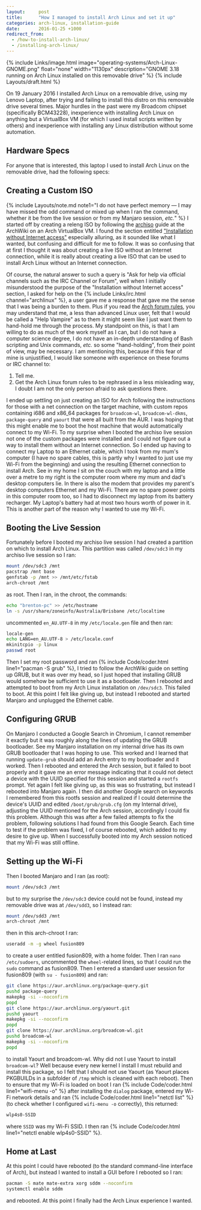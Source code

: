 ```yaml
---
layout:     post
title:      "How I managed to install Arch Linux and set it up"
categories: arch-linux, installation-guide
date:       2016-01-25 +1000
redirect_from:
  - /how-to-install-arch-linux/
  - /installing-arch-linux/
---
```

{% include Links/image.html image="operating-systems/Arch-Linux-GNOME.png" float="none" width="1130px" description="GNOME 3.18 running on Arch Linux installed on this removable drive" %}
{% include Layouts/draft.html %}

On 19 January 2016 I installed Arch Linux on a removable drive, using my Lenovo Laptop, after trying and failing to install this distro on this removable drive several times. Major hurdles in the past were my Broadcom chipset (specifically BCM43228), inexperience with installing Arch Linux on anything but a VirtualBox VM (for which I used install scripts written by others) and inexperience with installing any Linux distribution without some automation.

## Hardware Specs
For anyone that is interested, this laptop I used to install Arch Linux on the removable drive, had the following specs:
<script src="/js/b44fa06f1ed0075af0cc.js"></script>

## Creating a Custom ISO
{% include Layouts/note.md note1="I do not have perfect memory &mdash; I may have missed the odd command or mixed up when I ran the command, whether it be from the live session or from my Manjaro session, *etc.*" %}
I started off by creating a releng ISO by following the [archiso](https://wiki.archlinux.org/index.php/Archiso) guide at the ArchWiki on an Arch VirtualBox VM. I found the section entitled ["Installation without Internet access"](https://wiki.archlinux.org/index.php/Archiso#Installation_without_Internet_access) especially alluring, as it sounded like what I wanted, but confusing and difficult for me to follow. It was so confusing that at first I thought it was about creating a live ISO without an Internet connection, while it is really about creating a live ISO that can be used to install Arch Linux without an Internet connection.

Of course, the natural answer to such a query is "Ask for help via official channels such as the IRC Channel or Forum", well when I initially misunderstood the purpose of the "Installation without Internet access" section, I asked for help on the {% include Links/irc.html channel="archlinux" %}, a user gave me a response that gave me the sense that I was being a burden to them. Plus if you read the [Arch forum rules](https://bbs.archlinux.org/viewtopic.php?id=130309), you may understand that me, a less than advanced Linux user, felt that I would be called a "Help Vampire" as to them it might seem like I just want them to hand-hold me through the process. My standpoint on this, is that I am willing to do as much of the work myself as I can, but I do not have a computer science degree, I do not have an in-depth understanding of Bash scripting and Unix commands, *etc.* so some "hand-holding", from their point of view, may be necessary. I am mentioning this, because if this fear of mine is unjustified, I would like someone with experience on these forums or IRC channel to:
1. Tell me.
2. Get the Arch Linux forum rules to be rephrased in a less misleading way, I doubt I am not the only person afraid to ask questions there.

I ended up settling on just creating an ISO for Arch following the instructions for those with a net connection on the target machine, with custom repos containing i686 and x86_64 packages for `broadcom-wl`, `broadcom-wl-dkms`, `package-query` and `yaourt` that were all built from the AUR. I was hoping that this might enable me to boot the host machine that would automatically connect to my Wi-Fi. To my surprise when I booted the archiso live session not one of the custom packages were installed and I could not figure out a way to install them without an Internet connection. So I ended up having to connect my Laptop to an Ethernet cable, which I took from my mum's computer (I have no spare cables, this is partly why I wanted to just use my Wi-Fi from the beginning) and using the resulting Ethernet connection to install Arch. See in my home I sit on the couch with my laptop and a little over a metre to my right is the computer room where my mum and dad's desktop computers lie. In there is also the modem that provides my parent's desktop computers Ethernet and my Wi-Fi. There are no spare power points in this computer room too, so I had to disconnect my laptop from its battery recharger. My Laptop's battery had at most two hours worth of power in it. This is another part of the reason why I wanted to use my Wi-Fi.

## Booting the Live Session
Fortunately before I booted my archiso live session I had created a partition on which to install Arch Linux. This partition was called `/dev/sdc3` in my archiso live session so I ran:
```bash
mount /dev/sdc3 /mnt
pacstrap /mnt base
genfstab -p /mnt >> /mnt/etc/fstab
arch-chroot /mnt
```
as root. Then I ran, in the chroot, the commands:
```bash
echo "brenton-pc" >> /etc/hostname
ln -s /usr/share/zoneinfo/Australia/Brisbane /etc/localtime
```
uncommented `en_AU.UTF-8` in my `/etc/locale.gen` file and then ran:
```bash
locale-gen
echo LANG=en_AU.UTF-8 > /etc/locale.conf
mkinitcpio -p linux
passwd root
```
Then I set my root password and ran {% include Code/coder.html line1="pacman -S grub" %}, I tried to follow the ArchWiki guide on setting up GRUB, but it was over my head, so I just hoped that installing GRUB would somehow be sufficient to use it as a bootloader. Then I rebooted and attempted to boot from my Arch Linux installation on `/dev/sdc3`. This failed to boot. At this point I felt like giving up, but instead I rebooted and started Manjaro and unplugged the Ethernet cable.

## Configuring GRUB
On Manjaro I conducted a Google Search in Chromium, I cannot remember it exactly but it was roughly along the lines of updating the GRUB bootloader. See my Manjaro installation on my internal drive has its own GRUB bootloader that I was hoping to use. This worked and I learned that running `update-grub` should add an Arch entry to my bootloader and it worked. Then I rebooted and entered the Arch session, but it failed to boot properly and it gave me an error message indicating that it could not detect a device with the UUID specified for this session and started a `rootfs` prompt. Yet again I felt like giving up, as this was so frustrating, but instead I rebooted into Manjaro again. I then did another Google search on keywords I remembered from this rootfs session and realized if I could determine the device's UUID and edited `/boot/grub/grub.cfg` (on my Internal drive), adjusting the UUID mentioned for the Arch session, accordingly I could fix this problem. Although this was after a few failed attempts to fix the problem, following solutions I had found from this Google Search. Each time to test if the problem was fixed, I of course rebooted, which added to my desire to give up. When I successfully booted into my Arch session noticed that my Wi-Fi was still offline.

## Setting up the Wi-Fi
Then I booted Manjaro and I ran (as root):
```bash
mount /dev/sdc3 /mnt
```
but to my surprise the `/dev/sdc3` device could not be found, instead my removable drive was at `/dev/sdd3`, so I instead ran:
```bash
mount /dev/sdd3 /mnt
arch-chroot /mnt
```
then in this arch-chroot I ran:
```bash
useradd -m -g wheel fusion809
```
to create a user entitled fusion809, with a home folder. Then I ran `nano /etc/sudoers`, uncommented the `wheel`-related lines, so that I could run the `sudo` command as fusion809. Then I entered a standard user session for fusion809 (with `su - fusion809`) and ran:
```bash
git clone https://aur.archlinux.org/package-query.git
pushd package-query
makepkg -si --noconfirm
popd
git clone https://aur.archlinux.org/yaourt.git
pushd yaourt
makepkg -si --noconfirm
popd
git clone https://aur.archlinux.org/broadcom-wl.git
pushd broadcom-wl
makepkg -si --noconfirm
popd
```
to install Yaourt and broadcom-wl. Why did not I use Yaourt to install `broadcom-wl`? Well because every new kernel I install I must rebuild and install this package, so I felt that I should not use Yaourt (as Yaourt places PKGBUILDs in a subfolder of `/tmp` which is cleaned with each reboot). Then to ensure that my Wi-Fi is loaded on boot I ran {% include Code/coder.html line1="wifi-menu -o" %} after installing the `dialog` package, entered my Wi-Fi network details and ran {% include Code/coder.html line1="netctl list" %} (to check whether I configured `wifi-menu -o` correctly), this returned:
```bash
wlp4s0-SSID
```
where `SSID` was my Wi-Fi SSID. I then ran {% include Code/coder.html line1="netctl enable wlp4s0-SSID" %}.

## Home at Last
At this point I could have rebooted (to the standard command-line interface of Arch), but instead I wanted to install a GUI before I rebooted so I ran:
```bash
pacman -S mate mate-extra xorg sddm --noconfirm
systemctl enable sddm
```
and rebooted. At this point I finally had the Arch Linux experience I wanted.
